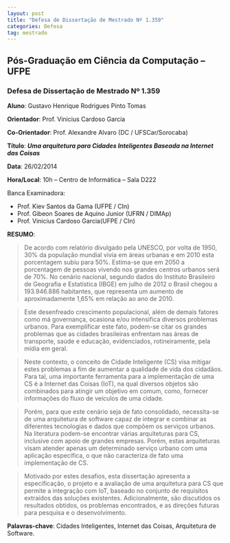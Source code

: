 ```yaml
---
layout: post
title: "Defesa de Dissertação de Mestrado Nº 1.359"
categories: Defesa
tag: mestrado
---
```


## Pós-Graduação em Ciência da Computação – UFPE

### Defesa de Dissertação de Mestrado Nº 1.359

**Aluno**: Gustavo Henrique Rodrigues Pinto Tomas

**Orientador**: Prof. Vinicius Cardoso Garcia

**Co-Orientador**: Prof. Alexandre Alvaro (DC / UFSCar/Sorocaba)

**Título**: _**Uma arquitetura para Cidades Inteligentes Baseada na Internet das Coisas**_

**Data**: 26/02/2014

**Hora/Local**: 10h  – Centro de Informática – Sala D222

Banca Examinadora:

* Prof. Kiev Santos da Gama (UFPE / CIn)
* Prof. Gibeon Soares de Aquino Junior (UFRN / DIMAp)
* Prof. Vinicius Cardoso Garcia(UFPE / CIn)

**RESUMO**:

> De acordo com relatório divulgado pela UNESCO, por volta de 1950, 30% da população mundial vivia em áreas urbanas e em 2010 esta porcentagem subiu para 50%. Estima-se que em 2050 a porcentagem de pessoas vivendo nos grandes centros urbanos será de 70%. No cenário nacional, segundo dados do Instituto Brasileiro de Geografia e Estatística (IBGE) em julho de 2012 o Brasil chegou a 193.946.886 habitantes, que representa um aumento de aproximadamente 1,65% em relação ao ano de 2010.

> Este desenfreado crescimento populacional, além de demais fatores como má governança, ocasiona e/ou intensifica diversos problemas urbanos. Para exemplificar este fato, podem-se citar os grandes problemas que as cidades brasileiras enfrentam nas áreas de transporte, saúde e educação, evidenciados, rotineiramente, pela mídia em geral.

> Neste contexto, o conceito de Cidade Inteligente (CS) visa mitigar estes problemas a fim de aumentar a qualidade de vida dos cidadãos. Para tal, uma importante ferramenta para a implementação de uma CS é a Internet das Coisas (IoT), na qual diversos objetos são combinados para atingir um objetivo em comum, como, fornecer informações do fluxo de veículos de uma cidade.

> Porém, para que este cenário seja de fato consolidado, necessita-se de uma arquitetura de software capaz de integrar e combinar as diferentes tecnologias e dados que compõem os serviços urbanos. Na literatura podem-se encontrar várias arquiteturas para CS, inclusive com apoio de grandes empresas. Porém, estas arquiteturas visam atender apenas um determinado serviço urbano com uma aplicação específica, o que não caracteriza de fato uma implementação de CS.

> Motivado por estes desafios, esta dissertação apresenta a especificação, o projeto e a avaliação de uma arquitetura para CS que permite a integração com IoT, baseado no conjunto de requisitos extraídos das soluções existentes. Adicionalmente, são discutidos os resultados obtidos, os problemas encontrados, e as direções futuras para pesquisa e o desenvolvimento.

**Palavras-chave**: Cidades Inteligentes, Internet das Coisas, Arquitetura de Software.
